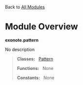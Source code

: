 Back to [All Modules](https://github.com/pyrustic/blob/master/docs/modules/README.md#readme)

# Module Overview

**exonote.pattern**
 
No description

> **Classes:** &nbsp; [Pattern](https://github.com/pyrustic/blob/master/docs/modules/content/exonote.pattern/content/classes/Pattern.md#class-pattern)
>
> **Functions:** &nbsp; None
>
> **Constants:** &nbsp; None
